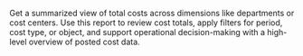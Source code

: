 Get a summarized view of total costs across dimensions like departments or cost centers. Use this report to review cost totals, apply filters for period, cost type, or object, and support operational decision-making with a high-level overview of posted cost data.